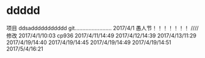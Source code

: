 # ddddd
项目
ddsaddddddddddd
git........................
2017/4/1
愚人节！！！！！！！
////修改
2017/4/1/10:03
cp936
2017/4/11/14:49
2017/4/12/14:39
2017/4/13/11:29
2017/4/19/14:40
2017/4/19/14:45
2017/4/19/14:49
2017/4/19/14:51
2017/5/4/16:21


